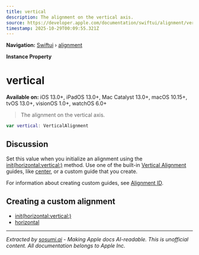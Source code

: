 ```yaml
---
title: vertical
description: The alignment on the vertical axis.
source: https://developer.apple.com/documentation/swiftui/alignment/vertical
timestamp: 2025-10-29T00:09:55.321Z
---
```


**Navigation:** [Swiftui](/documentation/swiftui) › [alignment](/documentation/swiftui/alignment)

**Instance Property**

# vertical

**Available on:** iOS 13.0+, iPadOS 13.0+, Mac Catalyst 13.0+, macOS 10.15+, tvOS 13.0+, visionOS 1.0+, watchOS 6.0+

> The alignment on the vertical axis.

```swift
var vertical: VerticalAlignment
```

## Discussion

Set this value when you initialize an alignment using the [init(horizontal:vertical:)](/documentation/swiftui/alignment/init(horizontal:vertical:)) method. Use one of the built-in [Vertical Alignment](/documentation/swiftui/verticalalignment) guides, like [center](/documentation/swiftui/verticalalignment/center), or a custom guide that you create.

For information about creating custom guides, see [Alignment ID](/documentation/swiftui/alignmentid).

## Creating a custom alignment

- [init(horizontal:vertical:)](/documentation/swiftui/alignment/init(horizontal:vertical:))
- [horizontal](/documentation/swiftui/alignment/horizontal)

---

*Extracted by [sosumi.ai](https://sosumi.ai) - Making Apple docs AI-readable.*
*This is unofficial content. All documentation belongs to Apple Inc.*
